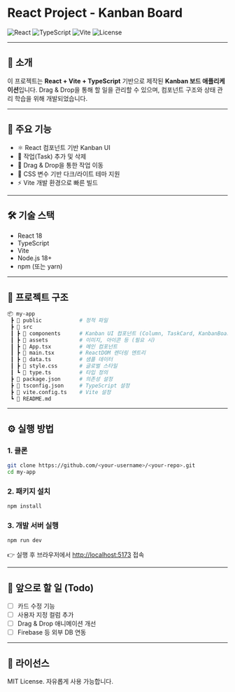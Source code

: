 
# React Project - Kanban Board

![React](https://img.shields.io/badge/React-18.0.0-blue)
![TypeScript](https://img.shields.io/badge/TypeScript-5.x-blueviolet)
![Vite](https://img.shields.io/badge/Vite-4.x-yellow)
![License](https://img.shields.io/badge/license-MIT-green)

---

## 📌 소개

이 프로젝트는 **React + Vite + TypeScript** 기반으로 제작된 **Kanban 보드 애플리케이션**입니다.
Drag & Drop을 통해 할 일을 관리할 수 있으며, 컴포넌트 구조와 상태 관리 학습을 위해 개발되었습니다.

---

## 🚀 주요 기능

* ⚛️ React 컴포넌트 기반 Kanban UI
* 📝 작업(Task) 추가 및 삭제
* 🔀 Drag & Drop을 통한 작업 이동
* 🎨 CSS 변수 기반 다크/라이트 테마 지원
* ⚡️ Vite 개발 환경으로 빠른 빌드

---

## 🛠️ 기술 스택

* React 18
* TypeScript
* Vite
* Node.js 18+
* npm (또는 yarn)

---

## 📂 프로젝트 구조

```bash
📦 my-app
 ┣ 📂 public            # 정적 파일
 ┣ 📂 src
 ┃ ┣ 📂 components      # Kanban UI 컴포넌트 (Column, TaskCard, KanbanBoard)
 ┃ ┣ 📂 assets          # 이미지, 아이콘 등 (필요 시)
 ┃ ┣ 📜 App.tsx         # 메인 컴포넌트
 ┃ ┣ 📜 main.tsx        # ReactDOM 렌더링 엔트리
 ┃ ┣ 📜 data.ts         # 샘플 데이터
 ┃ ┣ 📜 style.css       # 글로벌 스타일
 ┃ ┗ 📜 type.ts         # 타입 정의
 ┣ 📜 package.json      # 의존성 설정
 ┣ 📜 tsconfig.json     # TypeScript 설정
 ┣ 📜 vite.config.ts    # Vite 설정
 ┗ 📜 README.md
```

---

## ⚙️ 실행 방법

### 1. 클론

```bash
git clone https://github.com/<your-username>/<your-repo>.git
cd my-app
```

### 2. 패키지 설치

```bash
npm install
```

### 3. 개발 서버 실행

```bash
npm run dev
```

👉 실행 후 브라우저에서 [http://localhost:5173](http://localhost:5173) 접속

---

## 📌 앞으로 할 일 (Todo)

* [ ] 카드 수정 기능
* [ ] 사용자 지정 컬럼 추가
* [ ] Drag & Drop 애니메이션 개선
* [ ] Firebase 등 외부 DB 연동

---

## 📜 라이선스

MIT License. 자유롭게 사용 가능합니다.

